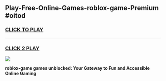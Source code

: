 
## Play-Free-Online-Games-roblox-game-Premium #oitod
<h3>
<a href="https://premium.freeplayer.one?title=roblox-game&ref=8M">CLICK TO PLAY</a></h3>
<hr>

<h3>
<a href="https://premium.freeplayer.one?title=roblox-game&ref=8M">CLICK 2 PLAY</a>
  
</h3>

<a href="https://premium.freeplayer.one?title=roblox-game&ref=8M"><img src="https://clearcache.store/games.png"></a>


**roblox-game games unblocked: Your Gateway to Fun and Accessible Online Gaming**
